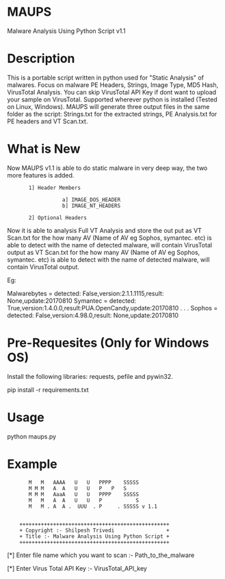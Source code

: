 # MAUPS

Malware Analysis Using Python Script v1.1

# Description

This is a portable script written in python used for "Static Analysis" of malwares. Focus on malware PE Headers, Strings, Image Type, MD5 Hash, VirusTotal Analysis. You can skip VirusTotal API Key if dont want to upload your sample on VirusTotal. Supported wherever python is installed (Tested on Linux, Windows). MAUPS will generate three output files in the same folder as the script: Strings.txt for the extracted strings, PE Analysis.txt for PE headers and VT Scan.txt.  

# What is New

Now MAUPS v1.1 is able to do static malware in very deep way, the two more features is added.

           1] Header Members
           
                      a] IMAGE_DOS_HEADER
                      b] IMAGE_NT_HEADERS
                      
           2] Optional Headers
Now it is able to analysis Full VT Analysis and store the out put as VT Scan.txt for the how many AV (Name of AV eg Sophos, symantec. etc) is able to detect with the name of detected malware, will contain VirusTotal output as VT Scan.txt for the how many AV (Name of AV eg Sophos, symantec. etc) is able to detect with the name of detected malware, will contain VirusTotal output. 

Eg:
 
 Malwarebytes = detected: False,version:2.1.1.1115,result: None,update:20170810
 Symantec = detected: True,version:1.4.0.0,result:PUA.OpenCandy,update:20170810
 .
 .
 .
 Sophos = detected: False,version:4.98.0,result: None,update:20170810

# Pre-Requesites (Only for Windows OS)

Install the following libraries: requests, pefile and pywin32.

pip install -r requirements.txt

# Usage

python maups.py

# Example




           M   M   AAAA   U   U   PPPP    SSSSS
           M M M   A  A   U   U   P   P   S
           M M M   AaaA   U   U   PPPP    SSSSS
           M   M   A  A   U   U   P           S
           M   M . A  A .  UUU  . P     . SSSSS v 1.1


        +++++++++++++++++++++++++++++++++++++++++++++++++
        + Copyright :- Shilpesh Trivedi                 +
        + Title :- Malware Analysis Using Python Script +
        +++++++++++++++++++++++++++++++++++++++++++++++++

 [*] Enter file name which you want to scan :- Path_to_the_malware

 [*] Enter Virus Total API Key :- VirusTotal_API_key
